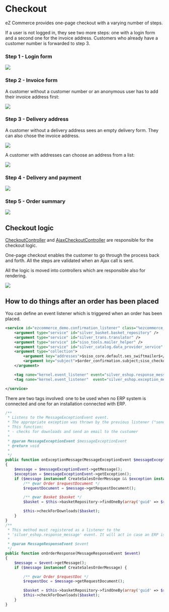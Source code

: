 # Checkout

eZ Commerce provides one-page checkout with a varying number of steps.

If a user is not logged in, they see two more steps: one with a login form and a second one for the invoice address.
Customers who already have a customer number is forwarded to step 3. 

### Step 1 - Login form

![](../img/checkout_1.png)

### Step 2 - Invoice form

A customer without a customer number or an anonymous user has to add their invoice address first:

![](../img/checkout_2.png)

### Step 3 - Delivery address

A customer without a delivery address sees an empty delivery form. They can also chose the invoice address.

![](../img/checkout_3.png)

A customer with addresses can choose an address from a list:

![](../img/checkout_4.png)

### Step 4 - Delivery and payment

![](../img/checkout_5.png)

### Step 5 - Order summary

![](../img/checkout_6.png)

## Checkout logic

[CheckoutController](checkout_api/checkoutcontroller.md) and [AjaxCheckoutController](checkout_api/ajaxcheckoutcontroller.md)
are responsible for the checkout logic.

One-page checkout enables the customer to go through the process back and forth. All the steps are validated when an Ajax call is sent.

All the logic is moved into controllers which are responsible also for rendering.

![](../img/checkout_general_logic.jpg)

## How to do things after an order has been placed

You can define an event listener which is triggered when an order has been placed.

``` xml
<service id="ezcommerce_demo.confirmation_listener" class="%ezcommerce_demo.confirmation_listener.class%">
    <argument type="service" id="silver_basket.basket_repository" />
    <argument type="service" id="silver_trans.translator" />
    <argument type="service" id="siso_tools.mailer_helper" />
    <argument type="service" id="silver_catalog.data_provider_service" />
    <argument type="collection">
        <argument key="addresses">$siso_core.default.ses_swiftmailer$</argument>
        <argument key="subject">$order_confirmation.subject;siso_checkout$</argument>
    </argument>

    <tag name="kernel.event_listener" event="silver_eshop.response_message" method="onOrderResponse" priority="-10" />
    <tag name="kernel.event_listener"  event="silver_eshop.exception_message" method="onExceptionMessage" />

</service>
```

There are two tags involved: one to be used when no ERP system is connected and one for an installation connected with ERP.

``` php
/**
 * Listens to the MessageExceptionEvent event.
 * The appropriate exception was thrown by the previous listener ("sendMessage" of the "AbstractMessageTransport")
 * This function:
 * - checks for downloads and send an email to the customer 
 *
 * @param MessageExceptionEvent $messageExceptionEvent
 * @return void
 *
 */
public function onExceptionMessage(MessageExceptionEvent $messageExceptionEvent)
{
    $message = $messageExceptionEvent->getMessage();
    $exception = $messageExceptionEvent->getException();
    if ($message instanceof CreateSalesOrderMessage && $exception instanceof LocalOrderRequiredException) {
        /** @var Order $requestDocument */
        $requestDocument = $message->getRequestDocument();

        /** @var Basket $basket */
        $basket = $this->basketRepository->findOneBy(array('guid' => $requestDocument->UUID->value));

        $this->checkForDownloads($basket);
    }
}
/**
 * This method must registered as a listener to the
 * 'silver_eshop.response_message' event. It will act in case an ERP is in place
 *
 * @param MessageResponseEvent $event
 */
public function onOrderResponse(MessageResponseEvent $event)
{
    $message = $event->getMessage();
    if ($message instanceof CreateSalesOrderMessage) {

        /** @var Order $requestDoc */
        $requestDoc = $message->getRequestDocument();

        $basket = $this->basketRepository->findOneBy(array('guid' => $requestDoc->UUID->value));
        $this->checkForDownloads($basket);
    }
}
```
